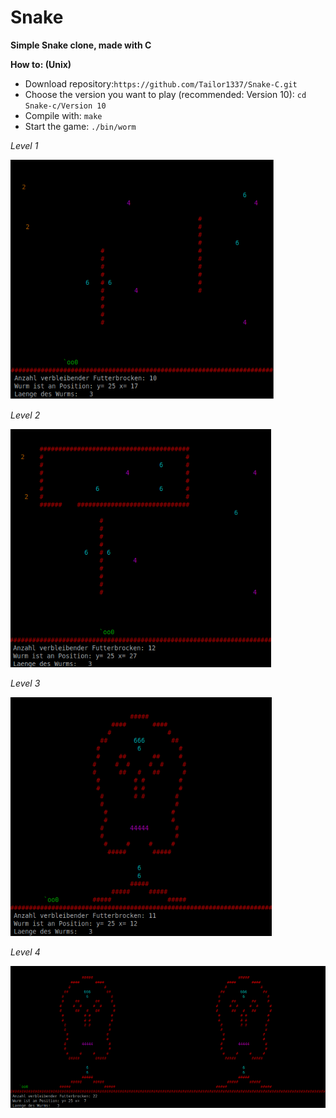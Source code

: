 # Snake

**Simple Snake clone, made with C**

**How to: (Unix)**
* Download repository:```https://github.com/Tailor1337/Snake-C.git```
* Choose the version you want to play (recommended: Version 10): ```cd Snake-c/Version 10```
* Compile with: ```make```
* Start the game: ```./bin/worm```

*Level 1*

![Screenshot](ss1.PNG?raw=true "Level 1")

*Level 2*

![Screenshot](ss2.PNG?raw=true "Level 2")

*Level 3*

![Screenshot](ss3.PNG?raw=true "Level 3")

*Level 4*

![Screenshot](ss4.PNG?raw=true "Level 4")

